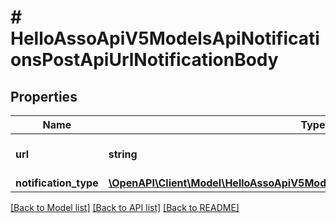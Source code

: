 # # HelloAssoApiV5ModelsApiNotificationsPostApiUrlNotificationBody

## Properties

Name | Type | Description | Notes
------------ | ------------- | ------------- | -------------
**url** | **string** | The Api notification Url |
**notification_type** | [**\OpenAPI\Client\Model\HelloAssoApiV5ModelsApiNotificationsApiNotificationType**](HelloAssoApiV5ModelsApiNotificationsApiNotificationType.md) |  | [optional]

[[Back to Model list]](../../README.md#models) [[Back to API list]](../../README.md#endpoints) [[Back to README]](../../README.md)
